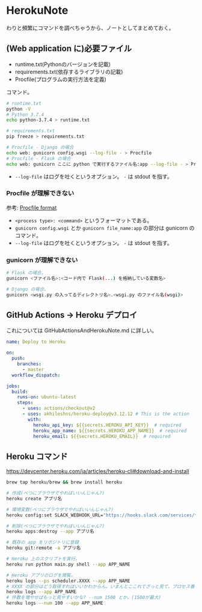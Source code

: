 HerokuNote
===

わりと頻繁にコマンドを調べちゃうから、ノートとしてまとめておく。

## (Web application に)必要ファイル

- runtime.txt(Pythonのバージョンを記載)
- requirements.txt(依存するライブラリの記載)
- Procfile(プログラムの実行方法を定義)

コマンド。

```bash
# runtime.txt
python -V
# Python 3.7.4
echo python-3.7.4 > runtime.txt

# requirements.txt
pip freeze > requirements.txt

# Procfile - Django の場合
echo web: gunicorn config.wsgi --log-file - > Procfile
# Procfile - Flask の場合
echo web: gunicorn ここに python で実行するファイル名:app --log-file - > Procfile
```

- `--log-file` はログを吐くというオプション。 `-` は stdout を指す。

### Procfile が理解できない

参考: [Procfile format](https://devcenter.heroku.com/articles/procfile#procfile-format)

- `<process type>: <command>` というフォーマットである。
- `gunicorn config.wsgi` とか `gunicorn file_name:app` の部分は gunicorn のコマンド。
- `--log-file` はログを吐くというオプション。 `-` は stdout を指す。

### gunicorn が理解できない

```bash
# Flask の場合。
gunicorn <ファイル名>:<コード内で Flask(...) を格納している変数名>

# Django の場合。
gunicorn <wsgi.py の入ってるディレクトリ名>.<wsgi.py のファイル名(wsgi)>
```

## GitHub Actions -> Heroku デプロイ

これについては GitHubActionsAndHerokuNote.md に詳しい。

```yaml
name: Deploy to Heroku

on:
  push:
    branches:
      - master
  workflow_dispatch:

jobs:
  build:
    runs-on: ubuntu-latest
    steps:
      - uses: actions/checkout@v2
      - uses: akhileshns/heroku-deploy@v3.12.12 # This is the action
        with:
          heroku_api_key: ${{secrets.HEROKU_API_KEY}}  # required
          heroku_app_name: ${{secrets.HEROKU_APP_NAME}}  # required
          heroku_email: ${{secrets.HEROKU_EMAIL}}  # required
```

## Heroku コマンド

https://devcenter.heroku.com/ja/articles/heroku-cli#download-and-install

```bash
brew tap heroku/brew && brew install heroku

# 作成(べつにブラウザでやればいいんじゃん?)
heroku create アプリ名

# 環境変数(べつにブラウザでやればいいんじゃん?)
heroku config:set SLACK_WEBHOOK_URL="https://hooks.slack.com/services/***"

# 削除(べつにブラウザでやればいいんじゃん?)
heroku apps:destroy --app アプリ名

# 既存の app をリポジトリに登録
heroku git:remote -a アプリ名

# Heroku 上のスクリプトを実行。
heroku run python main.py shell --app APP_NAME

# Heroku アプリのログを閲覧。
heroku logs --ps scheduler.XXXX --app APP_NAME
# XXXX の部分はどう取得すればいいかわからん。いまんとここれでざっと見て、プロセス番号を取得するしかわかんねえ。
heroku logs --app APP_NAME
# 件数を増やせばもっと見やすいかな? --num 1500 とか。(1500が最大)
heroku logs --num 100 --app APP_NAME
```
